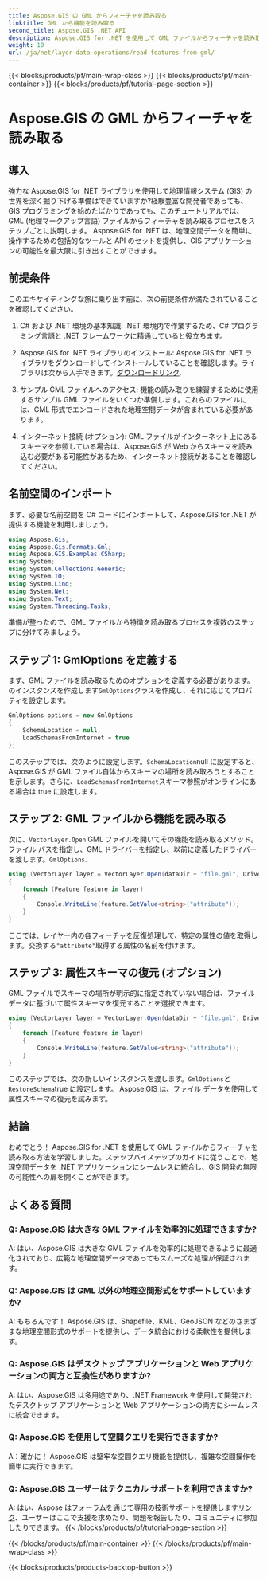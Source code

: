 ```yaml
---
title: Aspose.GIS の GML からフィーチャを読み取る
linktitle: GML から機能を読み取る
second_title: Aspose.GIS .NET API
description: Aspose.GIS for .NET を使用して GML ファイルからフィーチャを読み取る方法を学びます。 GIS 開発者向けの包括的なチュートリアル。
weight: 10
url: /ja/net/layer-data-operations/read-features-from-gml/
---
```


{{< blocks/products/pf/main-wrap-class >}}
{{< blocks/products/pf/main-container >}}
{{< blocks/products/pf/tutorial-page-section >}}

# Aspose.GIS の GML からフィーチャを読み取る

## 導入

強力な Aspose.GIS for .NET ライブラリを使用して地理情報システム (GIS) の世界を深く掘り下げる準備はできていますか?経験豊富な開発者であっても、GIS プログラミングを始めたばかりであっても、このチュートリアルでは、GML (地理マークアップ言語) ファイルからフィーチャを読み取るプロセスをステップごとに説明します。 Aspose.GIS for .NET は、地理空間データを簡単に操作するための包括的なツールと API のセットを提供し、GIS アプリケーションの可能性を最大限に引き出すことができます。

## 前提条件

このエキサイティングな旅に乗り出す前に、次の前提条件が満たされていることを確認してください。

1. C# および .NET 環境の基本知識: .NET 環境内で作業するため、C# プログラミング言語と .NET フレームワークに精通していると役立ちます。

2. Aspose.GIS for .NET ライブラリのインストール: Aspose.GIS for .NET ライブラリをダウンロードしてインストールしていることを確認します。ライブラリは次から入手できます。[ダウンロードリンク](https://releases.aspose.com/gis/net/).

3. サンプル GML ファイルへのアクセス: 機能の読み取りを練習するために使用するサンプル GML ファイルをいくつか準備します。これらのファイルには、GML 形式でエンコードされた地理空間データが含まれている必要があります。

4. インターネット接続 (オプション): GML ファイルがインターネット上にあるスキーマを参照している場合は、Aspose.GIS が Web からスキーマを読み込む必要がある可能性があるため、インターネット接続があることを確認してください。

## 名前空間のインポート

まず、必要な名前空間を C# コードにインポートして、Aspose.GIS for .NET が提供する機能を利用しましょう。

```csharp
using Aspose.Gis;
using Aspose.Gis.Formats.Gml;
using Aspose.GIS.Examples.CSharp;
using System;
using System.Collections.Generic;
using System.IO;
using System.Linq;
using System.Net;
using System.Text;
using System.Threading.Tasks;
```

準備が整ったので、GML ファイルから特徴を読み取るプロセスを複数のステップに分けてみましょう。

## ステップ 1: GmlOptions を定義する

まず、GML ファイルを読み取るためのオプションを定義する必要があります。のインスタンスを作成します`GmlOptions`クラスを作成し、それに応じてプロパティを設定します。

```csharp
GmlOptions options = new GmlOptions
{
    SchemaLocation = null,
    LoadSchemasFromInternet = true
};
```

このステップでは、次のように設定します。`SchemaLocation`null に設定すると、Aspose.GIS が GML ファイル自体からスキーマの場所を読み取ろうとすることを示します。さらに、`LoadSchemasFromInternet`スキーマ参照がオンラインにある場合は true に設定します。

## ステップ 2: GML ファイルから機能を読み取る

次に、`VectorLayer.Open` GML ファイルを開いてその機能を読み取るメソッド。ファイル パスを指定し、GML ドライバーを指定し、以前に定義したドライバーを渡します。`GmlOptions`.

```csharp
using (VectorLayer layer = VectorLayer.Open(dataDir + "file.gml", Drivers.Gml, options))
{
    foreach (Feature feature in layer)
    {
        Console.WriteLine(feature.GetValue<string>("attribute"));
    }
}
```

ここでは、レイヤー内の各フィーチャを反復処理して、特定の属性の値を取得します。交換する`"attribute"`取得する属性の名前を付けます。

## ステップ 3: 属性スキーマの復元 (オプション)

GML ファイルでスキーマの場所が明示的に指定されていない場合は、ファイル データに基づいて属性スキーマを復元することを選択できます。

```csharp
using (VectorLayer layer = VectorLayer.Open(dataDir + "file.gml", Drivers.Gml, new GmlOptions(){RestoreSchema = true}))
{
    foreach (Feature feature in layer)
    {
        Console.WriteLine(feature.GetValue<string>("attribute"));
    }
}
```

このステップでは、次の新しいインスタンスを渡します。`GmlOptions`と`RestoreSchema`true に設定します。 Aspose.GIS は、ファイル データを使用して属性スキーマの復元を試みます。

## 結論

おめでとう！ Aspose.GIS for .NET を使用して GML ファイルからフィーチャを読み取る方法を学習しました。ステップバイステップのガイドに従うことで、地理空間データを .NET アプリケーションにシームレスに統合し、GIS 開発の無限の可能性への扉を開くことができます。

## よくある質問

### Q: Aspose.GIS は大きな GML ファイルを効率的に処理できますか?

A: はい、Aspose.GIS は大きな GML ファイルを効率的に処理できるように最適化されており、広範な地理空間データであってもスムーズな処理が保証されます。

### Q: Aspose.GIS は GML 以外の地理空間形式をサポートしていますか?

A: もちろんです！ Aspose.GIS は、Shapefile、KML、GeoJSON などのさまざまな地理空間形式のサポートを提供し、データ統合における柔軟性を提供します。

### Q: Aspose.GIS はデスクトップ アプリケーションと Web アプリケーションの両方と互換性がありますか?

A: はい、Aspose.GIS は多用途であり、.NET Framework を使用して開発されたデスクトップ アプリケーションと Web アプリケーションの両方にシームレスに統合できます。

### Q: Aspose.GIS を使用して空間クエリを実行できますか?

A：確かに！ Aspose.GIS は堅牢な空間クエリ機能を提供し、複雑な空間操作を簡単に実行できます。

### Q: Aspose.GIS ユーザーはテクニカル サポートを利用できますか?

 A: はい、Aspose はフォーラムを通じて専用の技術サポートを提供します[リンク]( https://forum.aspose.com/c/gis/33)、ユーザーはここで支援を求めたり、問題を報告したり、コミュニティに参加したりできます。
{{< /blocks/products/pf/tutorial-page-section >}}

{{< /blocks/products/pf/main-container >}}
{{< /blocks/products/pf/main-wrap-class >}}

{{< blocks/products/products-backtop-button >}}
